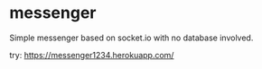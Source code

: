 # messenger
Simple messenger based on socket.io with no database involved.


try: https://messenger1234.herokuapp.com/
